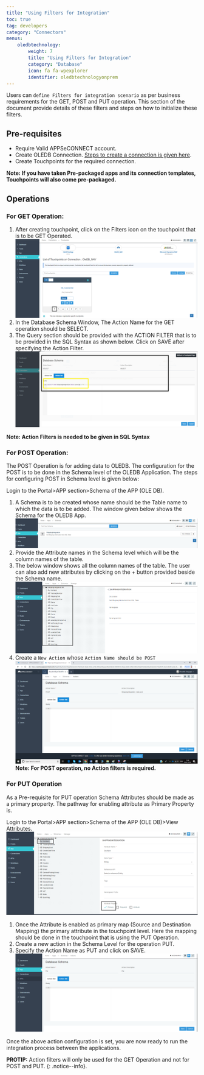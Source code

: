 ```yaml
---
title: "Using Filters for Integration"
toc: true
tag: developers
category: "Connectors"
menus: 
    oledbtechnology:
        weight: 7
        title: "Using Filters for Integration"
        category: "Database"
        icon: fa fa-wpexplorer
        identifier: oledbtechnologyonprem
---
```

Users can `define Filters for integration scenario` as per business requirements for the GET,
POST and PUT operation. This section of the document provide details of these filters 
and steps on how to initialize these filters.

## Pre-requisites
* Require Valid APPSeCONNECT account.
* Create OLEDB Connection. [Steps to create a connection is given here]().
* Create Touchpoints for the required connection.

**Note: If you have taken Pre-packaged apps and its connection templates, Touchpoints will also come pre-packaged.**

## Operations

### For GET Operation:
1.	After creating touchpoint, click on the Filters icon on the touchpoint that is to be GET Operated.
![Touchpoint Getoperation O L E D B](/staticfiles/connectors/media/technology-connector/touchpoint-getoperationOLEDB.png)
2.  In the Database Schema Window, The Action Name for the GET operation should be SELECT.
3.	The Query section should be provided with the ACTION FILTER that is to be provided in the 
    SQL Syntax as shown below. Click on SAVE after specifying the Action Filter.
![Databaseschema Get Action O L E D B](/staticfiles/connectors/media/technology-connector/databaseschema-GetAction-OLEDB.png)

**Note: Action Filters is needed to be given in SQL Syntax**

### For POST Operation:
The POST Operation is for adding data to OLEDB. The configuration for the POST is to be done in the Schema level of the OLEDB Application. 
The steps for configuring POST in Schema level is given below:

Login to the Portal>APP section>Schema of the APP (OLE DB).

1.	A Schema is to be created whose name should be the Table name to which the data is to be added. 
    The window given below shows the Schema for the OLEDB App.
![Post Operation Schema](/staticfiles/connectors/media/technology-connector/PostOperation-Schema.png)
2.	Provide the Attribute names in the Schema level which will be the column names of the table. 
3.  The below window shows all the column names of the table. The user can also add new attributes by 
    clicking on the + button provided beside the Schema name.
![Post Operation Attribute](/staticfiles/connectors/media/technology-connector/PostOperation-Attribute.png)
4.	Create a `New Action` whose `Action Name should be POST`
![Post Operation Action](/staticfiles/connectors/media/technology-connector/PostOperation-Action.png)
**Note: For POST operation, no Action filters is required.**

### For PUT Operation

As a Pre-requisite for PUT operation Schema Attributes should be made as a primary property. 
The pathway for enabling attribute as Primary Property is. 

Login to the Portal>APP section>Schema of the APP (OLE DB)>View Attributes.
![Put Operation Primary Attribute](/staticfiles/connectors/media/technology-connector/PutOperation-PrimaryAttribute.png)
1.	Once the Attribute is enabled as primary map (Source and Destination Mapping) the primary attribute in the touchpoint level. Here the mapping should be done in the touchpoint that is using the PUT Operation.
2.	Create a new action in the Schema Level for the operation PUT. 
3.	Specify the Action Name as PUT and click on SAVE.
![Put Operation Database Schema](/staticfiles/connectors/media/technology-connector/PutOperation-DatabaseSchema.png)

Once the above action configuration is set, you are now ready to run the integration process between the applications.

**PROTIP:** Action filters will only be used for the GET Operation and not for POST and PUT.
{: .notice--info}.

